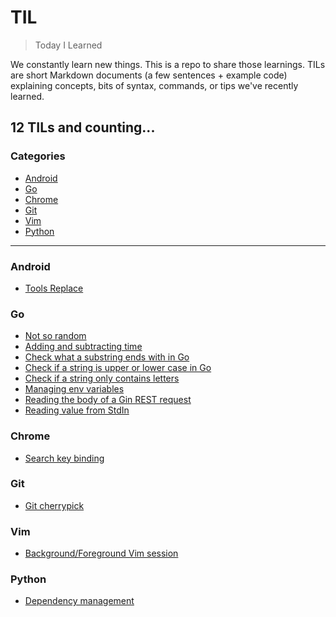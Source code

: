 # TIL

> Today I Learned

We constantly learn new things. This is a repo to share those learnings.
TILs are short Markdown documents (a few sentences + example code) explaining
concepts, bits of syntax, commands, or tips we've recently learned.

12 TILs and counting...
---

### Categories

* [Android](#android)
* [Go](#go)
* [Chrome](#chrome)
* [Git](#git)
* [Vim](#vim)
* [Python](#python)

---

### Android

- [Tools Replace](android/tools-replace.md)

### Go

- [Not so random](go/not-so-random.md)
- [Adding and subtracting time](go/adding-subtracting-time.md)
- [Check what a substring ends with in Go](go/check-substring-ends-with.md)
- [Check if a string is upper or lower case in Go](go/check-string-upper-lower-case.md)
- [Check if a string only contains letters](go/check-string-only-contains-letters.md)
- [Managing env variables](go/managing-env-vars.md)
- [Reading the body of a Gin REST request](go/reading-body-gin-request.md)
- [Reading value from StdIn](go/scanf-reading-stdin-variable.md)

### Chrome

- [Search key binding](chrome/snap-to-search-keyboard.md)

### Git

- [Git cherrypick](git/cherry-picking.md)

### Vim

- [Background/Foreground Vim session](vim/background-vim.md)

### Python

- [Dependency management](python/managing-dependencies.md)
